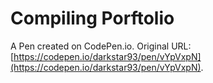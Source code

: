 # Compiling Porftolio

A Pen created on CodePen.io. Original URL: [https://codepen.io/darkstar93/pen/vYpVxpN](https://codepen.io/darkstar93/pen/vYpVxpN).

